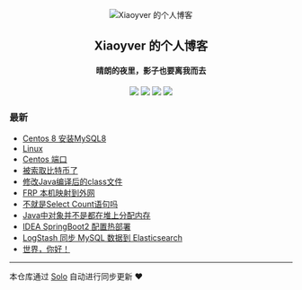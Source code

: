<p align="center"><img alt="Xiaoyver 的个人博客" src="https://static.b3log.org/images/brand/solo-128.png"></p><h2 align="center">
Xiaoyver 的个人博客
</h2>

<h4 align="center">晴朗的夜里，影子也要离我而去</h4>
<p align="center"><a title="Xiaoyver 的个人博客" target="_blank" href="https://github.com/Xiaoyver/solo-blog"><img src="https://img.shields.io/github/last-commit/Xiaoyver/solo-blog.svg?style=flat-square&color=FF9900"></a>
<a title="GitHub repo size in bytes" target="_blank" href="https://github.com/Xiaoyver/solo-blog"><img src="https://img.shields.io/github/repo-size/Xiaoyver/solo-blog.svg?style=flat-square"></a>
<a title="Solo Version" target="_blank" href="https://github.com/88250/solo/releases"><img src="https://img.shields.io/badge/solo-4.3.1-f1e05a.svg?style=flat-square&color=blueviolet"></a>
<a title="Hits" target="_blank" href="https://github.com/88250/hits"><img src="https://hits.b3log.org/Xiaoyver/solo-blog.svg"></a></p>

### 最新

* [Centos 8 安装MySQL8](https://www.xiaoyver.top/articles/2020/11/11/1605064605139.html)
* [Linux ](https://www.xiaoyver.top/articles/2020/11/11/1605064289391.html)
* [Centos 端口](https://www.xiaoyver.top/articles/2020/11/11/1605063488832.html)
* [被索取比特币了](https://www.xiaoyver.top/articles/2020/11/04/1604457055324.html)
* [修改Java编译后的class文件](https://www.xiaoyver.top/articles/2020/09/25/1601001570709.html)
* [FRP 本机映射到外网](https://www.xiaoyver.top/articles/2020/09/15/1600133507114.html)
* [不就是Select Count语句吗](https://www.xiaoyver.top/articles/2020/09/15/1600133450807.html)
* [Java中对象并不是都在堆上分配内存](https://www.xiaoyver.top/articles/2020/09/15/1600133412477.html)
* [IDEA SpringBoot2 配置热部署](https://www.xiaoyver.top/articles/2020/09/15/1600133345416.html)
* [LogStash 同步 MySQL 数据到 Elasticsearch](https://www.xiaoyver.top/articles/2020/09/15/1600133255084.html)
* [世界，你好！](https://www.xiaoyver.top/hello-solo)



---

本仓库通过 [Solo](https://github.com/88250/solo) 自动进行同步更新 ❤️ 